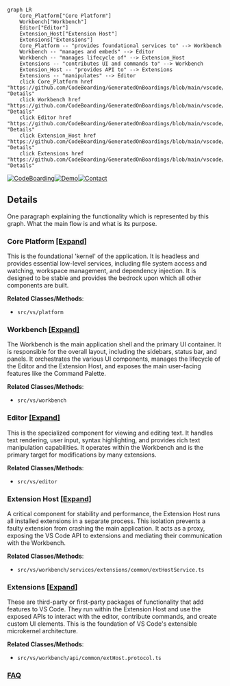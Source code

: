```mermaid
graph LR
    Core_Platform["Core Platform"]
    Workbench["Workbench"]
    Editor["Editor"]
    Extension_Host["Extension Host"]
    Extensions["Extensions"]
    Core_Platform -- "provides foundational services to" --> Workbench
    Workbench -- "manages and embeds" --> Editor
    Workbench -- "manages lifecycle of" --> Extension_Host
    Extensions -- "contributes UI and commands to" --> Workbench
    Extension_Host -- "provides API to" --> Extensions
    Extensions -- "manipulates" --> Editor
    click Core_Platform href "https://github.com/CodeBoarding/GeneratedOnBoardings/blob/main/vscode/Core_Platform.md" "Details"
    click Workbench href "https://github.com/CodeBoarding/GeneratedOnBoardings/blob/main/vscode/Workbench.md" "Details"
    click Editor href "https://github.com/CodeBoarding/GeneratedOnBoardings/blob/main/vscode/Editor.md" "Details"
    click Extension_Host href "https://github.com/CodeBoarding/GeneratedOnBoardings/blob/main/vscode/Extension_Host.md" "Details"
    click Extensions href "https://github.com/CodeBoarding/GeneratedOnBoardings/blob/main/vscode/Extensions.md" "Details"
```

[![CodeBoarding](https://img.shields.io/badge/Generated%20by-CodeBoarding-9cf?style=flat-square)](https://github.com/CodeBoarding/CodeBoarding)[![Demo](https://img.shields.io/badge/Try%20our-Demo-blue?style=flat-square)](https://www.codeboarding.org/demo)[![Contact](https://img.shields.io/badge/Contact%20us%20-%20contact@codeboarding.org-lightgrey?style=flat-square)](mailto:contact@codeboarding.org)

## Details

One paragraph explaining the functionality which is represented by this graph. What the main flow is and what is its purpose.

### Core Platform [[Expand]](./Core_Platform.md)
This is the foundational 'kernel' of the application. It is headless and provides essential low-level services, including file system access and watching, workspace management, and dependency injection. It is designed to be stable and provides the bedrock upon which all other components are built.


**Related Classes/Methods**:

- `src/vs/platform`


### Workbench [[Expand]](./Workbench.md)
The Workbench is the main application shell and the primary UI container. It is responsible for the overall layout, including the sidebars, status bar, and panels. It orchestrates the various UI components, manages the lifecycle of the Editor and the Extension Host, and exposes the main user-facing features like the Command Palette.


**Related Classes/Methods**:

- `src/vs/workbench`


### Editor [[Expand]](./Editor.md)
This is the specialized component for viewing and editing text. It handles text rendering, user input, syntax highlighting, and provides rich text manipulation capabilities. It operates within the Workbench and is the primary target for modifications by many extensions.


**Related Classes/Methods**:

- `src/vs/editor`


### Extension Host [[Expand]](./Extension_Host.md)
A critical component for stability and performance, the Extension Host runs all installed extensions in a separate process. This isolation prevents a faulty extension from crashing the main application. It acts as a proxy, exposing the VS Code API to extensions and mediating their communication with the Workbench.


**Related Classes/Methods**:

- `src/vs/workbench/services/extensions/common/extHostService.ts`


### Extensions [[Expand]](./Extensions.md)
These are third-party or first-party packages of functionality that add features to VS Code. They run within the Extension Host and use the exposed APIs to interact with the editor, contribute commands, and create custom UI elements. This is the foundation of VS Code's extensible microkernel architecture.


**Related Classes/Methods**:

- `src/vs/workbench/api/common/extHost.protocol.ts`




### [FAQ](https://github.com/CodeBoarding/GeneratedOnBoardings/tree/main?tab=readme-ov-file#faq)